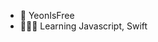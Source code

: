 - 👋 YeonIsFree
- 👩🏻‍💻 Learning Javascript, Swift

<!---
YeonIsFree/YeonIsFree is a ✨ special ✨ repository because its `README.md` (this file) appears on your GitHub profile.
You can click the Preview link to take a look at your changes.
--->
